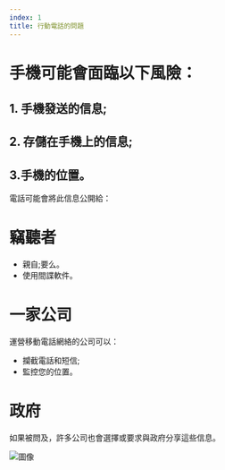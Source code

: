 ```yaml
---
index: 1
title: 行動電話的問題
---
```

# 手機可能會面臨以下風險：

## 1. 手機發送的信息;
## 2. 存儲在手機上的信息;
## 3.手機的位置。

電話可能會將此信息公開給：

# 竊聽者

* 親自;要么。
* 使用間諜軟件。

# 一家公司

運營移動電話網絡的公司可以：

*   攔截電話和短信;
*   監控您的位置。

# 政府

如果被問及，許多公司也會選擇或要求與政府分享這些信息。

![圖像](mobile1.png)